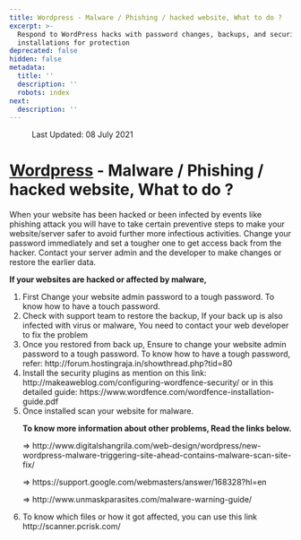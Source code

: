 ```yaml
---
title: Wordpress - Malware / Phishing / hacked website, What to do ?
excerpt: >-
  Respond to WordPress hacks with password changes, backups, and security plugin
  installations for protection
deprecated: false
hidden: false
metadata:
  title: ''
  description: ''
  robots: index
next:
  description: ''
---
```

<dl class="article-info muted">
  <dt class="article-info-term"></dt>
  <dd class="modified">
    <span class="icon-calendar" aria-hidden="true"></span>
    <time datetime="2021-07-08T14:36:28+00:00" itemprop="dateModified">
      Last Updated: 08 July 2021
    </time>
  </dd>
</dl>
<div itemprop="articleBody">
  <div class="how_tos_hosting">
    <h1 style={{ textAlign: "center" }}>
      <span style={{ fontSize: "12pt" }}>
        <strong>
          <a href="https://www.hostingraja.in/hosting/wordpress-hosting/">Wordpress</a> - Malware / Phishing / hacked website, What to do ?
        </strong>
      </span>
    </h1>
    <p>
      <span style={{ fontSize: "12pt" }}>
        When your website has been hacked or been infected by events like phishing attack you will have to take certain preventive steps to make your website/server safer to avoid further more infectious activities. Change your password immediately and set a tougher one to get access back from the hacker. Contact your server admin and the developer to make changes or restore the earlier data.
      </span>
    </p>
    <p>
      <span style={{ fontSize: "12pt" }}> </span>
    </p>
    <p>
      <span style={{ fontSize: "12pt" }}>
        <strong>If your websites are hacked or affected by malware,</strong>
      </span>
    </p>
    <ol>
      <li style={{ textAlign: "left" }}>
        <span style={{ fontSize: "12pt" }}>
          First Change your website admin password to a tough password. To know how to have a touch password.
        </span>
      </li>
      <li>
        <span style={{ fontSize: "12pt" }}>
          Check with support team to restore the backup, If your back up is also infected with virus or malware, You need to contact your web developer to fix the problem
        </span>
      </li>
      <li style={{ textAlign: "left" }}>
        <span style={{ fontSize: "12pt" }}>
          Once you restored from back up, Ensure to change your website admin password to a tough password. To know how to have a tough password, refer: http://forum.hostingraja.in/showthread.php?tid=80
        </span>
      </li>
      <li>
        <span style={{ fontSize: "12pt" }}>
          Install the security plugins as mention on this link: http://makeaweblog.com/configuring-wordfence-security/ or in this detailed guide: https://www.wordfence.com/wordfence-installation-guide.pdf
        </span>
      </li>
      <li>
        <span style={{ fontSize: "12pt" }}>Once installed scan your website for malware.</span>
        <p>
          <span style={{ fontSize: "12pt" }}>
            <strong>To know more information about other problems, Read the links below.</strong>
          </span>
        </p>
        <p>
          <span style={{ fontSize: "12pt" }}>
            =&gt; http://www.digitalshangrila.com/web-design/wordpress/new-wordpress-malware-triggering-site-ahead-contains-malware-scan-site-fix/
          </span>
        </p>
        <p>
          <span style={{ fontSize: "12pt" }}>
            =&gt; https://support.google.com/webmasters/answer/168328?hl=en
          </span>
        </p>
        <p>
          <span style={{ fontSize: "12pt" }}>
            =&gt; http://www.unmaskparasites.com/malware-warning-guide/
          </span>
        </p>
      </li>
      <li>
        <span style={{ fontSize: "12pt" }}>
          To know which files or how it got affected, you can use this link http://scanner.pcrisk.com/
        </span>
      </li>
    </ol>
  </div>
</div>
